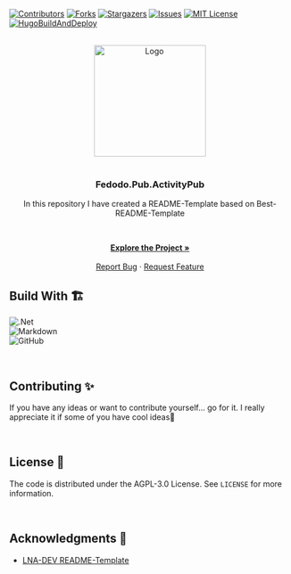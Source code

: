 <!-- VERSION: Fedodo.README.Template V1.1 -->

[![Contributors][contributors-shield]][contributors-url]
[![Forks][forks-shield]][forks-url]
[![Stargazers][stars-shield]][stars-url]
[![Issues][issues-shield]][issues-url]
[![MIT License][license-shield]][license-url]
[![HugoBuildAndDeploy](https://img.shields.io/github/actions/workflow/status/Fedodo/Fedodo.Pub.ActivityPub/BuildAndPublish.yaml?style=for-the-badge)](https://github.com/Fedodo/Fedodo.Pub.ActivityPub/actions/workflows/BuildAndPublish.yaml)

<!-- PROJECT LOGO -->
<br />
<div align="center">
  <a href="https://fedodo.org">
    <img src="https://fedodo.org/images/Fedodo%20Circle%20Dark.png" alt="Logo" width="200" height="200">
  </a>

<br>
<br>

### Fedodo.Pub.ActivityPub

<!-- TODO Change the description -->
In this repository I have created a README-Template based on Best-README-Template

<p align="center">

<br />

<a href="https://fedodo.org"><strong>Explore the Project »</strong></a>
<br />
<br />
<a href="https://github.com/Fedodo/Fedodo.Pub.ActivityPub/issues">Report Bug</a>
·
<a href="https://github.com/Fedodo/Fedodo.Pub.ActivityPub/issues">Request Feature</a>
  </p>
</div>

## Build With 🏗️

<!-- TODO Go to https://github.com/Ileriayo/markdown-badges and search for a fitting batch🙃 -->

![.Net](https://img.shields.io/badge/.NET-5C2D91?style=for-the-badge&logo=.net&logoColor=white)  
![Markdown](https://img.shields.io/badge/markdown-%23000000.svg?style=for-the-badge&logo=markdown&logoColor=white)  
![GitHub](https://img.shields.io/badge/github-%23121011.svg?style=for-the-badge&logo=github&logoColor=white)  

<br>

<!-- CONTRIBUTING -->
## Contributing ✨

If you have any ideas or want to contribute yourself... go for it. I really appreciate it if some of you have cool ideas🚀

<br>

<!-- LICENSE -->
## License 📝

The code is distributed under the AGPL-3.0 License. See `LICENSE` for more information.

<br>

<!-- ACKNOWLEDGMENTS -->
<!-- TODO Add your acknowledgments -->
## Acknowledgments 🙏

- [LNA-DEV README-Template](https://github.com/lna-dev/README-Template)

<!-- MARKDOWN LINKS & IMAGES -->
[contributors-shield]: https://img.shields.io/github/contributors/Fedodo/Fedodo.Pub.ActivityPub.svg?style=for-the-badge
[contributors-url]: https://github.com/Fedodo/Fedodo.Pub.ActivityPub/graphs/contributors
[forks-shield]: https://img.shields.io/github/forks/Fedodo/Fedodo.Pub.ActivityPub.svg?style=for-the-badge
[forks-url]: https://github.com/Fedodo/Fedodo.Pub.ActivityPub/network/members
[stars-shield]: https://img.shields.io/github/stars/Fedodo/Fedodo.Pub.ActivityPub.svg?style=for-the-badge
[stars-url]: https://github.com/Fedodo/Fedodo.Pub.ActivityPub/stargazers
[issues-shield]: https://img.shields.io/github/issues/Fedodo/Fedodo.Pub.ActivityPub.svg?style=for-the-badge
[issues-url]: https://github.com/Fedodo/Fedodo.Pub.ActivityPub/issues
[license-shield]: https://img.shields.io/github/license/Fedodo/Fedodo.Pub.ActivityPub.svg?style=for-the-badge
[license-url]: https://github.com/Fedodo/Fedodo.Pub.ActivityPub/blob/master/LICENSE
